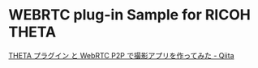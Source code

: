 # WEBRTC plug-in Sample for RICOH THETA

[THETA プラグイン と WebRTC P2P で撮影アプリを作ってみた \- Qiita](https://qiita.com/shrhdk_/items/28b1e502e5a68ec2a906)
